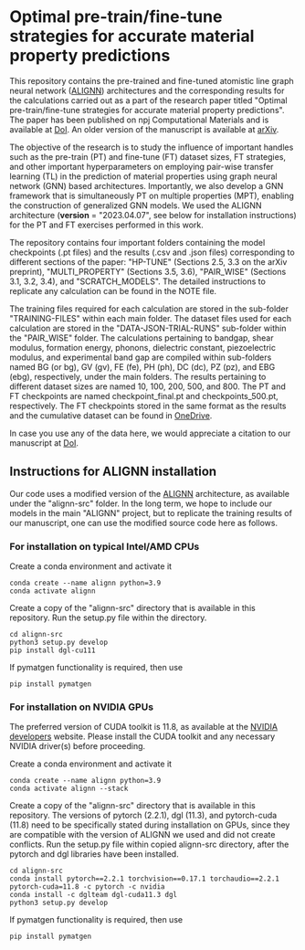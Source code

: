 # Optimal pre-train/fine-tune strategies for accurate material property predictions

This repository contains the pre-trained and fine-tuned atomistic line graph neural
network ([ALIGNN](https://www.nature.com/articles/s41524-021-00650-1)) architectures and the corresponding results for the calculations carried out as a part of the research paper titled "Optimal pre-train/fine-tune strategies for accurate material property predictions". The paper has been published on npj Computational Materials and is available at [DoI](https://doi.org/10.1038/s41524-024-01486-1). An older version of the manuscript is available at [arXiv](https://arxiv.org/abs/2406.13142).

The objective of the research is to study the influence of important handles such as the pre-train (PT) and fine-tune (FT) dataset sizes, FT strategies, and other important hyperparameters on employing pair-wise transfer learning (TL) in the prediction of material properties using graph neural network (GNN) based architectures. Importantly, we also develop a GNN framework that is simultaneously PT on multiple properties (MPT), enabling the construction of generalized GNN models. We used the ALIGNN architecture (__version__ = "2023.04.07", see below for installation instructions) for the PT and FT exercises performed in this work.

The repository contains four important folders containing the model checkpoints (.pt files) and the results (.csv and .json files) corresponding to different sections of the paper: "HP-TUNE" (Sections 2.5, 3.3 on the arXiv preprint), "MULTI_PROPERTY" (Sections 3.5, 3.6), "PAIR_WISE" (Sections 3.1, 3.2, 3.4), and "SCRATCH_MODELS". The detailed instructions to replicate any calculation can be found in the NOTE file.

The training files required for each calculation are stored in the sub-folder "TRAINING-FILES" within each main folder. The dataset files used for each calculation are stored in the "DATA-JSON-TRIAL-RUNS" sub-folder within the "PAIR_WISE" folder. The calculations pertaining to bandgap, shear modulus, formation energy, phonons, dielectric constant, piezoelectric modulus, and experimental band gap are compiled within sub-folders named BG (or bg), GV (gv), FE (fe), PH (ph), DC (dc), PZ (pz), and EBG (ebg), respectively, under the main folders. The results pertaining to different dataset sizes are named 10, 100, 200, 500, and 800. The PT and FT checkpoints are named checkpoint_final.pt and checkpoints_500.pt, respectively. The FT checkpoints stored in the same format as the results and the cumulative dataset can be found in [OneDrive](https://indianinstituteofscience-my.sharepoint.com/:f:/g/personal/reshmadevi_iisc_ac_in/Es_cvJqdvFNOh5qTVD1CG9QBTW-hMCVej_Vuln4kEaxzSw?e=KuwOl4). 

In case you use any of the data here, we would appreciate a citation to our manuscript at [DoI](https://doi.org/10.1038/s41524-024-01486-1).


## Instructions for ALIGNN installation

Our code uses a modified version of the [ALIGNN](https://github.com/usnistgov/alignn) architecture, as available under the "alignn-src" folder. In the long term, we hope to include our models in the main "ALIGNN" project, but to replicate the training results of our manuscript, one can use the modified source code here as follows.

### For installation on typical Intel/AMD CPUs

Create a conda environment and activate it
```
conda create --name alignn python=3.9
conda activate alignn
```
Create a copy of the "alignn-src" directory that is available in this repository. Run the setup.py file within the directory.
```
cd alignn-src
python3 setup.py develop
pip install dgl-cu111
```
If pymatgen functionality is required, then use
```
pip install pymatgen
```

### For installation on NVIDIA GPUs

The preferred version of CUDA toolkit is 11.8, as available at the [NVIDIA developers](https://developer.nvidia.com/cuda-11-8-0-download-archive) website. Please install the CUDA toolkit and any necessary NVIDIA driver(s) before proceeding.

Create a conda environment and activate it
```
conda create --name alignn python=3.9
conda activate alignn --stack
```

Create a copy of the "alignn-src" directory that is available in this repository.  The versions of pytorch (2.2.1), dgl (11.3), and pytorch-cuda (11.8) need to be specifically stated during installation on GPUs, since they are compatible with the version of ALIGNN we used and did not create conflicts. Run the setup.py file within copied alignn-src directory, after the pytorch and dgl libraries have been installed.
```
cd alignn-src
conda install pytorch==2.2.1 torchvision==0.17.1 torchaudio==2.2.1 pytorch-cuda=11.8 -c pytorch -c nvidia
conda install -c dglteam dgl-cuda11.3 dgl
python3 setup.py develop
```
If pymatgen functionality is required, then use
```
pip install pymatgen
```
